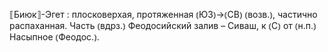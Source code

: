 ---
---

⟦Биюк⟧-Эгет
: плосковерхая, протяженная ⦅ЮЗ⦆→⦅СВ⦆ ⦅возв.⦆, частично распаханная. Часть ⦅вдрз.⦆ Феодосийский залив – Сиваш, к ⦅С⦆ от ⦅н.п.⦆ Насыпное ⦅Феодос.⦆.
